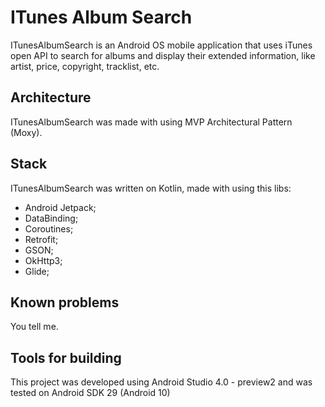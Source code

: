 # ITunes Album Search

ITunesAlbumSearch is an Android OS mobile application that uses iTunes open API to search for albums and display their extended information, like artist, price, copyright, tracklist, etc.

## Architecture

ITunesAlbumSearch was made with using MVP Architectural Pattern (Moxy).

## Stack

ITunesAlbumSearch was written on Kotlin, made with using this libs: 

* Android Jetpack;
* DataBinding; 
* Coroutines; 
* Retrofit;
* GSON;
* OkHttp3;
* Glide;

## Known problems

You tell me.

## Tools for building

This project was developed using Android Studio 4.0 - preview2 and was tested on Android SDK 29 (Android 10)